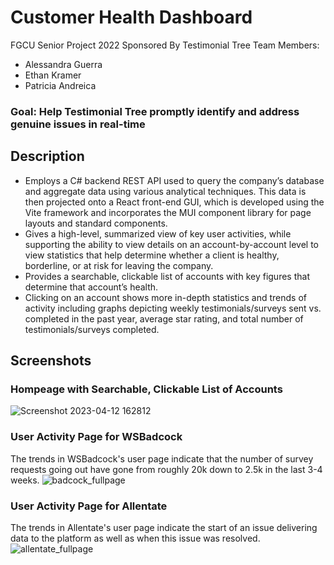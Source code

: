 # Customer Health Dashboard

FGCU Senior Project 2022 Sponsored By Testimonial Tree
Team Members:
- Alessandra Guerra
- Ethan Kramer
- Patricia Andreica
### Goal: Help Testimonial Tree promptly identify and address genuine issues in real-time
## Description
* Employs a C# backend REST API used to query the company’s database and aggregate data using various analytical techniques. This data is then projected onto a React front-end GUI, which is developed using the Vite framework and incorporates the MUI component library for page layouts and standard components.
* Gives a high-level, summarized view of key user activities, while supporting the ability to view details on an account-by-account level to view statistics that help determine whether a client is healthy, borderline, or at risk for leaving the company.
* Provides a searchable, clickable list of accounts with key figures that determine that account’s health.
* Clicking on an account shows more in-depth statistics and trends of activity including graphs depicting weekly testimonials/surveys sent vs. completed in the past year, average star rating, and total number of testimonials/surveys completed.

## Screenshots

### Hompeage with Searchable, Clickable List of Accounts
![Screenshot 2023-04-12 162812](https://user-images.githubusercontent.com/62119661/231651864-b875d7c2-3c62-4527-9ce2-ccc85ac603bd.png)

### User Activity Page for WSBadcock
The trends in WSBadcock's user page indicate that the number of survey requests going out have gone from roughly 20k down to 2.5k in the last 3-4 weeks.
![badcock_fullpage](https://user-images.githubusercontent.com/62119661/231655261-1eef58c6-466c-4e95-88be-7b4ac968eaea.png)

### User Activity Page for Allentate
The trends in Allentate's user page indicate the start of an issue delivering data to the platform as well as when this issue was resolved.
![allentate_fullpage](https://user-images.githubusercontent.com/62119661/231655302-9eef2cab-d11b-4055-a7a3-8693f9bf5d0d.png)

